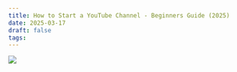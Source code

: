 ```yaml
---
title: How to Start a YouTube Channel - Beginners Guide (2025)
date: 2025-03-17
draft: false
tags:
---
```

![](https://www.youtube.com/watch?v=meMJdfytNI0)
